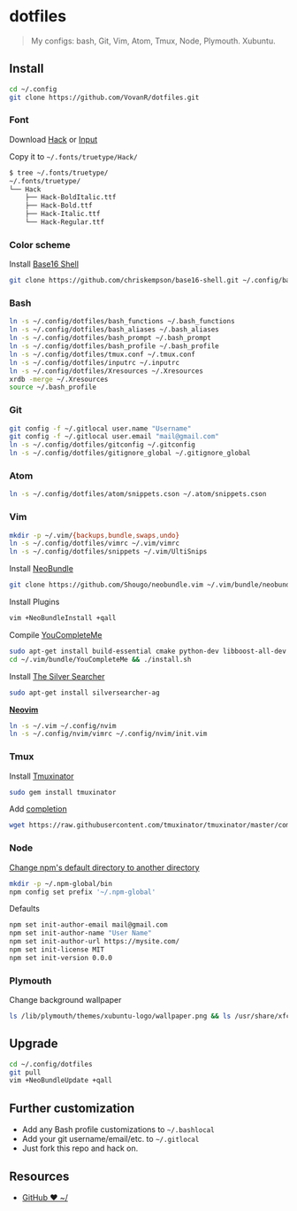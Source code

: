 # dotfiles

> My configs: bash, Git, Vim, Atom, Tmux, Node, Plymouth. Xubuntu.

## Install

```bash
cd ~/.config
git clone https://github.com/VovanR/dotfiles.git
```

### Font

Download [Hack](https://github.com/chrissimpkins/Hack) or [Input](http://input.fontbureau.com/)

Copy it to `~/.fonts/truetype/Hack/`
```bash
$ tree ~/.fonts/truetype/
~/.fonts/truetype/
└── Hack
    ├── Hack-BoldItalic.ttf
    ├── Hack-Bold.ttf
    ├── Hack-Italic.ttf
    └── Hack-Regular.ttf
```

### Color scheme

Install [Base16 Shell](https://github.com/chriskempson/base16-shell#installation)
```bash
git clone https://github.com/chriskempson/base16-shell.git ~/.config/base16-shell
```

### Bash

```bash
ln -s ~/.config/dotfiles/bash_functions ~/.bash_functions
ln -s ~/.config/dotfiles/bash_aliases ~/.bash_aliases
ln -s ~/.config/dotfiles/bash_prompt ~/.bash_prompt
ln -s ~/.config/dotfiles/bash_profile ~/.bash_profile
ln -s ~/.config/dotfiles/tmux.conf ~/.tmux.conf
ln -s ~/.config/dotfiles/inputrc ~/.inputrc
ln -s ~/.config/dotfiles/Xresources ~/.Xresources
xrdb -merge ~/.Xresources
source ~/.bash_profile
```

### Git

```bash
git config -f ~/.gitlocal user.name "Username"
git config -f ~/.gitlocal user.email "mail@gmail.com"
ln -s ~/.config/dotfiles/gitconfig ~/.gitconfig
ln -s ~/.config/dotfiles/gitignore_global ~/.gitignore_global
```

### Atom

```bash
ln -s ~/.config/dotfiles/atom/snippets.cson ~/.atom/snippets.cson
```

### Vim

```bash
mkdir -p ~/.vim/{backups,bundle,swaps,undo}
ln -s ~/.config/dotfiles/vimrc ~/.vim/vimrc
ln -s ~/.config/dotfiles/snippets ~/.vim/UltiSnips
```

Install [NeoBundle](https://github.com/Shougo/neobundle.vim)
```bash
git clone https://github.com/Shougo/neobundle.vim ~/.vim/bundle/neobundle.vim
```

Install Plugins
```bash
vim +NeoBundleInstall +qall
```

Compile [YouCompleteMe](https://github.com/Valloric/YouCompleteMe#installation)
```bash
sudo apt-get install build-essential cmake python-dev libboost-all-dev
cd ~/.vim/bundle/YouCompleteMe && ./install.sh
```

Install [The Silver Searcher](https://github.com/ggreer/the_silver_searcher#installing)
```bash
sudo apt-get install silversearcher-ag
```

[**Neovim**](https://github.com/neovim/neovim/wiki/Installing-Neovim)
```bash
ln -s ~/.vim ~/.config/nvim
ln -s ~/.config/nvim/vimrc ~/.config/nvim/init.vim
```

### Tmux

Install [Tmuxinator](https://github.com/tmuxinator/tmuxinator)
```bash
sudo gem install tmuxinator
```

Add [completion](https://github.com/tmuxinator/tmuxinator#completion)
```bash
wget https://raw.githubusercontent.com/tmuxinator/tmuxinator/master/completion/tmuxinator.bash -P ~/.local/bin/
```

### Node

[Change npm's default directory to another directory](https://docs.npmjs.com/getting-started/fixing-npm-permissions)
```bash
mkdir -p ~/.npm-global/bin
npm config set prefix '~/.npm-global'
```

Defaults
```bash
npm set init-author-email mail@gmail.com
npm set init-author-name "User Name"
npm set init-author-url https://mysite.com/
npm set init-license MIT
npm set init-version 0.0.0
```

### Plymouth

Change background wallpaper
```bash
ls /lib/plymouth/themes/xubuntu-logo/wallpaper.png && ls /usr/share/xfce4/backdrops/cloudbreaker.jpg && sudo convert /usr/share/xfce4/backdrops/cloudbreaker.jpg /lib/plymouth/themes/xubuntu-logo/wallpaper.png
```

## Upgrade

```bash
cd ~/.config/dotfiles
git pull
vim +NeoBundleUpdate +qall
```

## Further customization

- Add any Bash profile customizations to `~/.bashlocal`
- Add your git username/email/etc. to `~/.gitlocal`
- Just fork this repo and hack on.

## Resources

- [GitHub ❤ ~/](http://dotfiles.github.io/)
